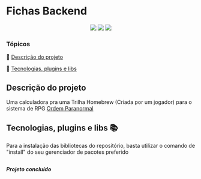 
  

<h1>Fichas Backend</h1>

  

  

<p align="center">

  

  

<img src="http://img.shields.io/static/v1?label=&message=Typescript&color=blue&style=for-the-badge"/>

  

  <img src="http://img.shields.io/static/v1?label=&message=React&color=blue&style=for-the-badge"/>


  

  

<img src="https://img.shields.io/static/v1?label=STATUS&message=Concluido&color=sucess&style=for-the-badge"/>

  

  

</p>

  

  

### Tópicos

  

  

:small_blue_diamond: [Descrição do projeto](#descrição-do-projeto)

  

  

:small_blue_diamond: [Tecnologias, plugins e libs](#tecnologias-plugins-e-libs-books)

  

  

## Descrição do projeto

  

  

<p align="justify">

  

  

Uma calculadora pra uma Trilha Homebrew (Criada por um jogador) para o sistema de RPG [Ordem Paranormal](https://jamboeditora.com.br/produto/ordem-paranormal-rpg/)

  

  

</p>

  

  

## Tecnologias, plugins e libs :books:

  
Para a instalação das bibliotecas do repositório, basta utilizar o comando de "install" do seu gerenciador de pacotes preferido



  

##

  

  

**_Projeto concluído_**